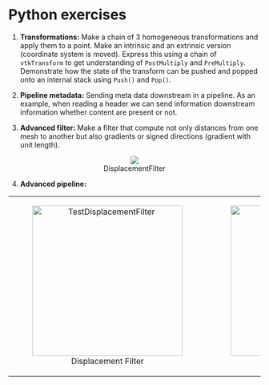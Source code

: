 Python exercises
=====================

1. **Transformations:** Make a chain of 3 homogeneous transformations and
   apply them to a point. Make an intrinsic and an extrinsic version
   (coordinate system is moved). Express this using a chain of
   `vtkTransform` to get understanding of `PostMultiply` and
   `PreMultiply`. Demonstrate how the state of the transform can be
   pushed and popped onto an internal stack using `Push()` and
   `Pop()`.
   
2. **Pipeline metadata:** Sending meta data downstream in a pipeline. As an example, when reading a header
   we can send information downstream information whether content are present or not.

3. **Advanced filter:** Make a filter that compute not only distances from one mesh to another but also gradients
 or signed directions (gradient with unit length).

<figure>
<div align="center">
<img src="TestDisplacementFilter.png" align="center">
</div>
<div align="center">
<figcaption>DisplacementFilter</figcaption>
</div>
</figure>

4. **Advanced pipeline:**

<table>
  <tr>
    <td>
      <figure>
        <div align="center">
          <img src="TestDisplacementFilter.png" alt="TestDisplacementFilter" style="width:300px;">
        </div>
        <div align="center">
          <figcaption>Displacement Filter</figcaption>
        </div>
      </figure>
    </td>
    <td>
      <figure>
        <div align="center">
          <img src="Pipeline.png" alt="Pipeline" style="width:300px;">
        </div>
        <div align="center">
          <figcaption>Pipeline</figcaption>
        </div>
      </figure>
    </td>
  </tr>
</table>
